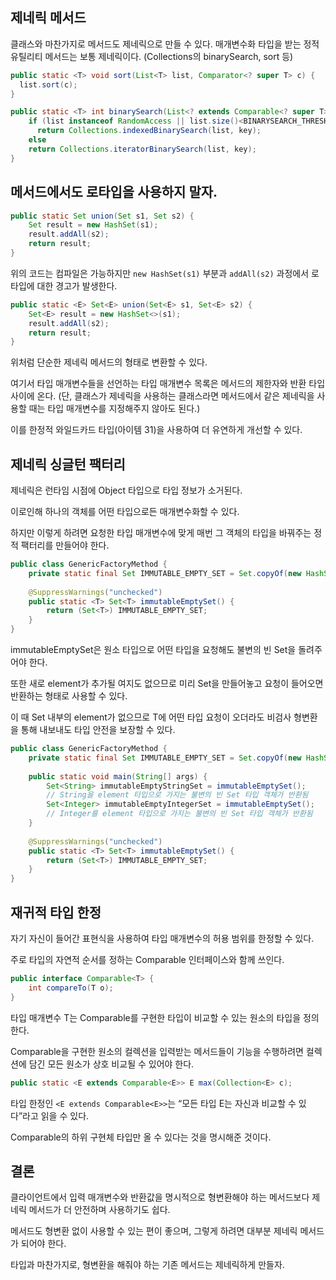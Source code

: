 ## 제네릭 메서드

클래스와 마찬가지로 메서드도 제네릭으로 만들 수 있다. 매개변수화 타입을 받는 정적 유틸리티 메서드는 보통 제네릭이다. (Collections의 binarySearch, sort 등)

```java
public static <T> void sort(List<T> list, Comparator<? super T> c) {
  list.sort(c);
}

public static <T> int binarySearch(List<? extends Comparable<? super T>> list, T key) {
	if (list instanceof RandomAccess || list.size()<BINARYSEARCH_THRESHOLD)
	  return Collections.indexedBinarySearch(list, key);
	else
    return Collections.iteratorBinarySearch(list, key);
}
```

## 메서드에서도 로타입을 사용하지 말자.

```java
public static Set union(Set s1, Set s2) {
	Set result = new HashSet(s1);
	result.addAll(s2);
	return result;
}
```

위의 코드는 컴파일은 가능하지만 `new HashSet(s1)` 부분과 `addAll(s2)` 과정에서 로타입에 대한 경고가 발생한다.

```java
public static <E> Set<E> union(Set<E> s1, Set<E> s2) {
	Set<E> result = new HashSet<>(s1);
	result.addAll(s2);
	return result;
}
```

위처럼 단순한 제네릭 메서드의 형태로 변환할 수 있다.

여기서 타입 매개변수들을 선언하는 타입 매개변수 목록은 메서드의 제한자와 반환 타입 사이에 온다. (단, 클래스가 제네릭을 사용하는 클래스라면 메서드에서 같은 제네릭을 사용할 때는 타입 매개변수를 지정해주지 않아도 된다.)

이를 한정적 와일드카드 타입(아이템 31)을 사용하여 더 유연하게 개선할 수 있다.

## 제네릭 싱글턴 팩터리

제네릭은 런타임 시점에 Object 타입으로 타입 정보가 소거된다.

이로인해 하나의 객체를 어떤 타입으로든 매개변수화할 수 있다.

하지만 이렇게 하려면 요청한 타입 매개변수에 맞게 매번 그 객체의 타입을 바꿔주는 정적 팩터리를 만들어야 한다.

```java
public class GenericFactoryMethod {
	private static final Set IMMUTABLE_EMPTY_SET = Set.copyOf(new HashSet());
	
	@SuppressWarnings("unchecked")
	public static <T> Set<T> immutableEmptySet() {
		return (Set<T>) IMMUTABLE_EMPTY_SET;
	}
}
```

immutableEmptySet은 원소 타입으로 어떤 타입을 요청해도 불변의 빈 Set을 돌려주어야 한다.

또한 새로 element가 추가될 여지도 없으므로 미리 Set을 만들어놓고 요청이 들어오면 반환하는 형태로 사용할 수 있다.

이 때 Set 내부의 element가 없으므로 T에 어떤 타입 요청이 오더라도 비검사 형변환을 통해 내보내도 타입 안전을 보장할 수 있다.

```java
public class GenericFactoryMethod {
	private static final Set IMMUTABLE_EMPTY_SET = Set.copyOf(new HashSet());
	
	public static void main(String[] args) {
		Set<String> immutableEmptyStringSet = immutableEmptySet();
		// String을 element 타입으로 가지는 불변의 빈 Set 타입 객체가 반환됨
		Set<Integer> immutableEmptyIntegerSet = immutableEmptySet();
		// Integer를 element 타입으로 가지는 불변의 빈 Set 타입 객체가 반환됨
	}
	
	@SuppressWarnings("unchecked")
	public static <T> Set<T> immutableEmptySet() {
		return (Set<T>) IMMUTABLE_EMPTY_SET;
	}
}
```

## 재귀적 타입 한정

자기 자신이 들어간 표현식을 사용하여 타입 매개변수의 허용 범위를 한정할 수 있다.

주로 타입의 자연적 순서를 정하는 Comparable 인터페이스와 함께 쓰인다.

```java
public interface Comparable<T> {
	int compareTo(T o);
}
```

타입 매개변수 T는 Comparable<T>를 구현한 타입이 비교할 수 있는 원소의 타입을 정의한다.

Comparable을 구현한 원소의 컬렉션을 입력받는 메서드들이 기능을 수행하려면 컬렉션에 담긴 모든 원소가 상호 비교될 수 있어야 한다.

```java
public static <E extends Comparable<E>> E max(Collection<E> c);
```

타입 한정인 `<E extends Comparable<E>>`는 “모든 타입 E는 자신과 비교할 수 있다”라고 읽을 수 있다.

Comparable의 하위 구현체 타입만 올 수 있다는 것을 명시해준 것이다.

## 결론

클라이언트에서 입력 매개변수와 반환값을 명시적으로 형변환해야 하는 메서드보다 제네릭 메서드가 더 안전하며 사용하기도 쉽다.

메서드도 형변환 없이 사용할 수 있는 편이 좋으며, 그렇게 하려면 대부분 제네릭 메서드가 되어야 한다.

타입과 마찬가지로, 형변환을 해줘야 하는 기존 메서드는 제네릭하게 만들자.